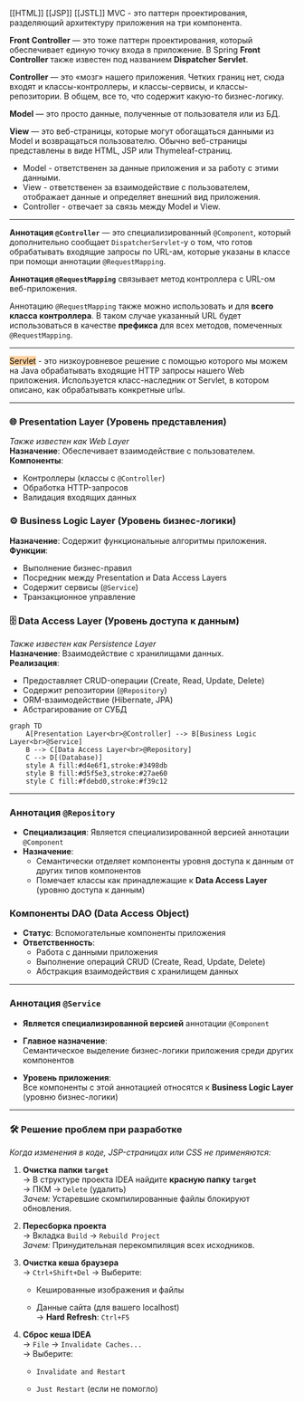 [[HTML]]
[[JSP]]
[[JSTL]]
MVC - это паттерн проектирования, разделяющий архитектуру приложения на три компонента.

**Front Controller** — это тоже паттерн проектирования, который обеспечивает единую точку входа в приложение. В Spring **Front Controller** также известен под названием **Dispatcher Servlet**.

**Controller** — это «мозг» нашего приложения. Четких границ нет, сюда входят и классы-контроллеры, и классы-сервисы, и классы-репозитории. В общем, все то, что содержит какую-то бизнес-логику.

**Model** — это просто данные, полученные от пользователя или из БД.

**View** — это веб-страницы, которые могут обогащаться данными из Model и возвращаться пользователю. Обычно веб-страницы представлены в виде HTML, JSP или Thymeleaf-страниц.

- Model - ответственен за данные приложения и за работу с этими данными.
- View - ответственен за взаимодействие с пользователем, отображает данные и определяет внешний вид приложения.
- Controller - отвечает за связь между Model и View.

---

**Аннотация `@Controller`** — это специализированный `@Component`, который дополнительно сообщает `DispatcherServlet`-у о том, что готов обрабатывать входящие запросы по URL-ам, которые указаны в классе при помощи аннотации `@RequestMapping`.

**Аннотация `@RequestMapping`** связывает метод контроллера с URL-ом веб-приложения.

Аннотацию `@RequestMapping` также можно использовать и для **всего класса контроллера**. В таком случае указанный URL будет использоваться в качестве **префикса** для всех методов, помеченных `@RequestMapping`.

---

<mark style="background: #FFB86CA6;">Servlet</mark> - это низкоуровневое решение с помощью которого мы можем на Java обрабатывать входящие HTTP запросы нашего Web приложения. Используется класс-наследник от Servlet, в котором описано, как обрабатывать конкретные urlы.

---
### 🌐 Presentation Layer (Уровень представления)
*Также известен как Web Layer*  
**Назначение**: Обеспечивает взаимодействие с пользователем.  
**Компоненты**:  
- Контроллеры (классы с `@Controller`)  
- Обработка HTTP-запросов  
- Валидация входящих данных  

### ⚙️ Business Logic Layer (Уровень бизнес-логики)
**Назначение**: Содержит функциональные алгоритмы приложения.  
**Функции**:  
- Выполнение бизнес-правил  
- Посредник между Presentation и Data Access Layers  
- Содержит сервисы (`@Service`)  
- Транзакционное управление  

### 🗄️ Data Access Layer (Уровень доступа к данным)
*Также известен как Persistence Layer*  
**Назначение**: Взаимодействие с хранилищами данных.  
**Реализация**:  
- Предоставляет CRUD-операции (Create, Read, Update, Delete)  
- Содержит репозитории (`@Repository`)  
- ORM-взаимодействие (Hibernate, JPA)  
- Абстрагирование от СУБД

```mermaid
graph TD
    A[Presentation Layer<br>@Controller] --> B[Business Logic Layer<br>@Service]
    B --> C[Data Access Layer<br>@Repository]
    C --> D[(Database)]
    style A fill:#d4e6f1,stroke:#3498db
    style B fill:#d5f5e3,stroke:#27ae60
    style C fill:#fdebd0,stroke:#f39c12
```
---
### Аннотация `@Repository`
- **Специализация**: Является специализированной версией аннотации `@Component`
- **Назначение**: 
  - Семантически отделяет компоненты уровня доступа к данным от других типов компонентов
  - Помечает классы как принадлежащие к **Data Access Layer** (уровню доступа к данным)

### Компоненты DAO (Data Access Object)
- **Статус**: Вспомогательные компоненты приложения
- **Ответственность**: 
  - Работа с данными приложения
  - Выполнение операций CRUD (Create, Read, Update, Delete)
  - Абстракция взаимодействия с хранилищем данных


---

### Аннотация `@Service`

- **Является специализированной версией** аннотации `@Component`
    
- **Главное назначение**:  
    Семантическое выделение бизнес-логики приложения среди других компонентов
    
- **Уровень приложения**:  
    Все компоненты с этой аннотацией относятся к **Business Logic Layer** (уровню бизнес-логики)

---
### 🛠️ Решение проблем при разработке

_Когда изменения в коде, JSP-страницах или CSS не применяются:_

1. **Очистка папки `target`**  
    → В структуре проекта IDEA найдите **красную папку `target`**  
    → ПКМ → `Delete` (удалить)  
    _Зачем:_ Устаревшие скомпилированные файлы блокируют обновления.
    
2. **Пересборка проекта**  
    → Вкладка `Build` → `Rebuild Project`  
    _Зачем:_ Принудительная перекомпиляция всех исходников.
    
3. **Очистка кеша браузера**  
    → `Ctrl+Shift+Del` → Выберите:
    
    - Кешированные изображения и файлы
        
    - Данные сайта (для вашего localhost)  
        → **Hard Refresh**: `Ctrl+F5`
        
4. **Сброс кеша IDEA**  
    → `File` → `Invalidate Caches...`  
    → Выберите:
    
    - `Invalidate and Restart`
        
    - `Just Restart` (если не помогло)